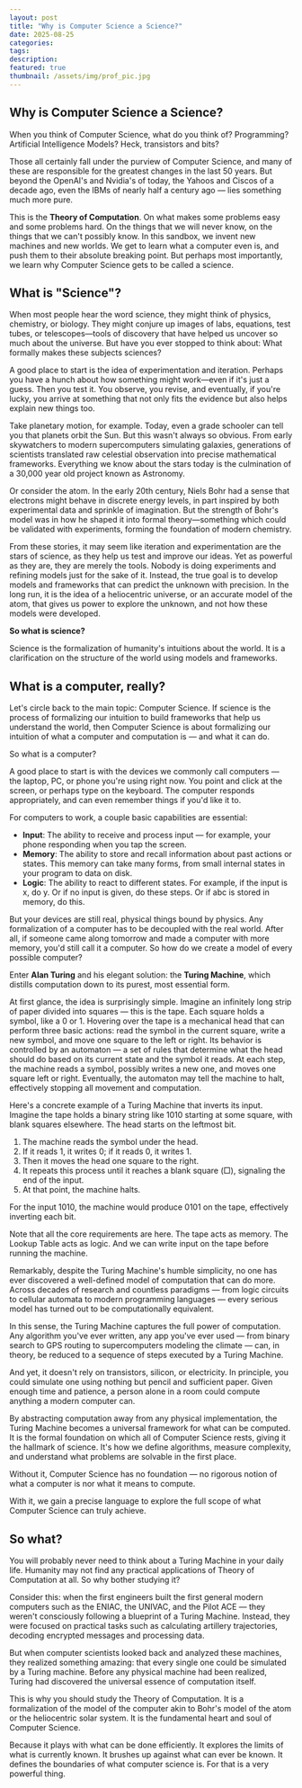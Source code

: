 ```yaml
---
layout: post
title: "Why is Computer Science a Science?"
date: 2025-08-25
categories: 
tags: 
description: 
featured: true
thumbnail: /assets/img/prof_pic.jpg
---
```

## Why is Computer Science a Science?

When you think of Computer Science, what do you think of? 
Programming?
Artificial Intelligence Models?
Heck, transistors and bits?

Those all certainly fall under the purview of Computer Science, and many of these are responsible for the greatest changes in the last 50 years. But beyond the OpenAI's and Nvidia's of today, the Yahoos and Ciscos of a decade ago, even the IBMs of nearly half a century ago — lies something much more pure.

This is the **Theory of Computation**.
On what makes some problems easy and some problems hard.
On the things that we will never know, on the things that we can't possibly know.
In this sandbox, we invent new machines and new worlds.
We get to learn what a computer even is, and push them to their absolute breaking point.
But perhaps most importantly, we learn why Computer Science gets to be called a science.

## What is "Science"?

When most people hear the word science, they might think of physics, chemistry, or biology. They might conjure up images of labs, equations, test tubes, or telescopes—tools of discovery that have helped us uncover so much about the universe. But have you ever stopped to think about: What formally makes these subjects sciences?

A good place to start is the idea of experimentation and iteration. Perhaps you have a hunch about how something might work—even if it's just a guess. Then you test it. You observe, you revise, and eventually, if you're lucky, you arrive at something that not only fits the evidence but also helps explain new things too.

Take planetary motion, for example. Today, even a grade schooler can tell you that planets orbit the Sun. But this wasn't always so obvious. From early skywatchers to modern supercomputers simulating galaxies, generations of scientists translated raw celestial observation into precise mathematical frameworks. Everything we know about the stars today is the culmination of a 30,000 year old project known as Astronomy.

Or consider the atom. In the early 20th century, Niels Bohr had a sense that electrons might behave in discrete energy levels, in part inspired by both experimental data and sprinkle of imagination. But the strength of Bohr's model was in how he shaped it into formal theory—something which could be validated with experiments, forming the foundation of modern chemistry.

From these stories, it may seem like iteration and experimentation are the stars of science, as they help us test and improve our ideas. Yet as powerful as they are, they are merely the tools. Nobody is doing experiments and refining models just for the sake of it. Instead, the true goal is to develop models and frameworks that can predict the unknown with precision. In the long run, it is the idea of a heliocentric universe, or an accurate model of the atom, that gives us power to explore the unknown, and not how these models were developed.

**So what is science?**

Science is the formalization of humanity's intuitions about the world. It is a clarification on the structure of the world using models and frameworks.

## What is a computer, really?

Let's circle back to the main topic: Computer Science. If science is the process of formalizing our intuition to build frameworks that help us understand the world, then Computer Science is about formalizing our intuition of what a computer and computation is — and what it can do. 

So what is a computer?

A good place to start is with the devices we commonly call computers — the laptop, PC, or phone you're using right now. You point and click at the screen, or perhaps type on the keyboard. The computer responds appropriately, and can even remember things if you'd like it to.

For computers to work, a couple basic capabilities are essential: 

- **Input**: The ability to receive and process input — for example, your phone responding when you tap the screen.
- **Memory**: The ability to store and recall information about past actions or states. This memory can take many forms, from small internal states in your program to data on disk.
- **Logic**: The ability to react to different states. For example, if the input is x, do y. Or if no input is given, do these steps. Or if abc is stored in memory, do this.

But your devices are still real, physical things bound by physics. Any formalization of a computer has to be decoupled with the real world. After all, if someone came along tomorrow and made a computer with more memory, you'd still call it a computer. So how do we create a model of every possible computer?

Enter **Alan Turing** and his elegant solution: the **Turing Machine**, which distills computation down to its purest, most essential form.

At first glance, the idea is surprisingly simple. Imagine an infinitely long strip of paper divided into squares — this is the tape. Each square holds a symbol, like a 0 or 1. Hovering over the tape is a mechanical head that can perform three basic actions: read the symbol in the current square, write a new symbol, and move one square to the left or right. Its behavior is controlled by an automaton — a set of rules that determine what the head should do based on its current state and the symbol it reads. At each step, the machine reads a symbol, possibly writes a new one, and moves one square left or right. Eventually, the automaton may tell the machine to halt, effectively stopping all movement and computation.

Here's a concrete example of a Turing Machine that inverts its input. Imagine the tape holds a binary string like 1010 starting at some square, with blank squares elsewhere. The head starts on the leftmost bit.

1. The machine reads the symbol under the head.
2. If it reads 1, it writes 0; if it reads 0, it writes 1.
3. Then it moves the head one square to the right.
4. It repeats this process until it reaches a blank square (□), signaling the end of the input.
5. At that point, the machine halts.

For the input 1010, the machine would produce 0101 on the tape, effectively inverting each bit.

Note that all the core requirements are here. The tape acts as memory. The Lookup Table acts as logic. And we can write input on the tape before running the machine. 

Remarkably, despite the Turing Machine's humble simplicity, no one has ever discovered a well-defined model of computation that can do more. Across decades of research and countless paradigms — from logic circuits to cellular automata to modern programming languages — every serious model has turned out to be computationally equivalent.

In this sense, the Turing Machine captures the full power of computation. Any algorithm you've ever written, any app you've ever used — from binary search to GPS routing to supercomputers modeling the climate — can, in theory, be reduced to a sequence of steps executed by a Turing Machine.

And yet, it doesn't rely on transistors, silicon, or electricity. In principle, you could simulate one using nothing but pencil and sufficient paper. Given enough time and patience, a person alone in a room could compute anything a modern computer can.

By abstracting computation away from any physical implementation, the Turing Machine becomes a universal framework for what can be computed. It is the formal foundation on which all of Computer Science rests, giving it the hallmark of science. It's how we define algorithms, measure complexity, and understand what problems are solvable in the first place.

Without it, Computer Science has no foundation — no rigorous notion of what a computer is nor what it means to compute.

With it, we gain a precise language to explore the full scope of what Computer Science can truly achieve.

## So what?

You will probably never need to think about a Turing Machine in your daily life. Humanity may not find any practical applications of Theory of Computation at all. So why bother studying it?

Consider this: when the first engineers built the first general modern computers such as the ENIAC, the UNIVAC, and the Pilot ACE — they weren't consciously following a blueprint of a Turing Machine. Instead, they were focused on practical tasks such as calculating artillery trajectories, decoding encrypted messages and processing data.

But when computer scientists looked back and analyzed these machines, they realized something amazing: that every single one could be simulated by a Turing machine. Before any physical machine had been realized, Turing had discovered the universal essence of computation itself.

This is why you should study the Theory of Computation. It is a formalization of the model of the computer akin to Bohr's model of the atom or the heliocentric solar system. It is the fundamental heart and soul of Computer Science. 

Because it plays with what can be done efficiently. It explores the limits of what is currently known. It brushes up against what can ever be known. It defines the boundaries of what computer science is. For that is a very powerful thing.

